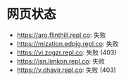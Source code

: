 # 网页状态
- https://aro.flinthill.repl.co: 失败
- https://mization.edpjg.repl.co: 失败
- https://vi.zogzr.repl.co: 失败 (403)
- https://jsn.limkon.repl.co: 失败
- https://v.chavir.repl.co: 失败 (403)
